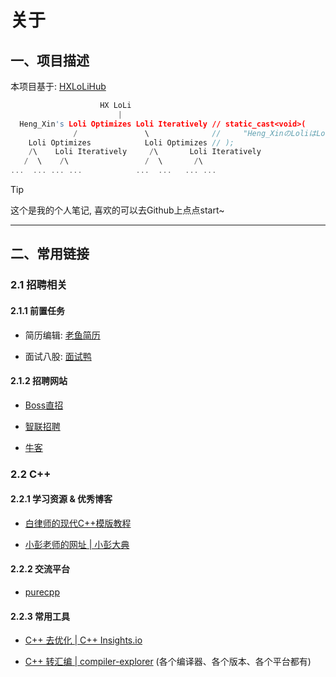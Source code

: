 # 关于
## 一、项目描述

本项目基于: [HXLoLiHub](https://github.com/HengXin666/HXLoLiHub)

```C++
                    HX LoLi
                        |
  Heng_Xin's Loli Optimizes Loli Iteratively // static_cast<void>(
              /               \              //     "Heng_XinのLoliはLoliを反復的に最適化する"sv
    Loli Optimizes            Loli Optimizes // );
    /\    Loli Iteratively     /\       Loli Iteratively
   /  \    /\                 /  \       /\
...  ... ... ...            ...  ...   ... ...
```

> [!TIP]
> 这个是我的个人笔记, 喜欢的可以去Github上点点start~

---

## 二、常用链接
### 2.1 招聘相关
#### 2.1.1 前置任务

- 简历编辑: [老鱼简历](https://www.laoyujianli.com/my_resume)

- 面试八股: [面试鸭](https://www.mianshiya.com/)

#### 2.1.2 招聘网站

- [Boss直招](https://www.zhipin.com/)

- [智联招聘](https://xiaoyuan.zhaopin.com/)

- [牛客](https://www.nowcoder.com/)

### 2.2 C++
#### 2.2.1 学习资源 & 优秀博客

- [白律师的现代C++模版教程](https://mq-b.github.io/Modern-Cpp-templates-tutorial/)

- [小彭老师的网址 | 小彭大典](https://142857.red/book/)

#### 2.2.2 交流平台

- [purecpp](http://www.purecpp.cn/)

#### 2.2.3 常用工具

- [C++ 去优化 | C++ Insights.io](https://cppinsights.io/)

- [C++ 转汇编 | compiler-explorer](https://compiler-explorer.com/) (各个编译器、各个版本、各个平台都有)
